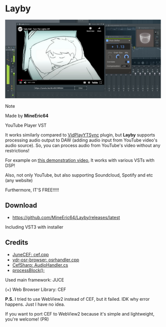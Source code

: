 # Layby
![demon](https://github.com/MineEric64/Layby/blob/main/demon.jpg?raw=true)

 > [!NOTE]
 > Made by **MineEric64**
>
YouTube Player VST

It works similarly compared to [VidPlayYTSync](https://youtu.be/NEcKXDB0zig) plugin, but **Layby** supports processing audio output to DAW (adding audio input from YouTube video's audio source). So, you can process audio from YouTube's video without any restrictions!

For example on [this demonstration video](https://youtu.be/JsedfYSJNWI), It works with various VSTs with DSP!

Also, not only YouTube, but also supporting Soundcloud, Spotify and etc (any website)

Furthermore, IT'S FREE!!!!!

## Download
- https://github.com/MineEric64/Layby/releases/latest

Including VST3 with installer

## Credits
- [JuneCEF: cef.cpp](https://github.com/abhijitnandy2011/JuceCEF/blob/master/glcef/Source/cef.cpp)
- [vdr-osr-browser: osrhandler.cpp](https://github.com/Zabrimus/vdr-osr-browser/blob/encoding/osrhandler.cpp)
- [CefSharp: AudioHandler.cs](https://github.com/cefsharp/CefSharp/blob/cefsharp/85/CefSharp.Example/Handlers/AudioHandler.cs)
- [processBlock();](https://leestrument.tistory.com/entry/processBlock)

Used main framework: JUCE

(+) Web Browser Library: CEF

**P.S.** I tried to use WebView2 instead of CEF, but it failed. IDK why error happens. Just I have no idea.

If you want to port CEF to WebView2 because it's simple and lightweight, you're welcome! (PR)
